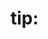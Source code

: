 # tip:  
<img src="http://latex.codecogs.com/gif.latex?N_A(t+\Delta{t}){\approx}N_A(t)+[\frac{N_{A0}}{\tau}+\frac{N_{B0}}{\tau}-\frac{2N_A(t)}{\tau}]\Delta{t}" alt="" title="" /> 
